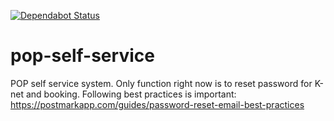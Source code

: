 [![Dependabot Status](https://api.dependabot.com/badges/status?host=github&repo=eKristensen/pop-self-service)](https://dependabot.com)

# pop-self-service
POP self service system. Only function right now is to reset password for K-net and booking. Following best practices is important: https://postmarkapp.com/guides/password-reset-email-best-practices

